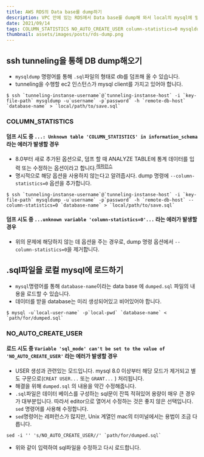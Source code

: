 ```yaml
---
title: AWS RDS의 Data base를 dump하기
description: VPC 안에 있는 RDS에서 Data base를 dump해 와서 local의 mysql에 밀어 넣는 과정에서 단편적으로 맞닥뜨렸던 문제를 기록합니다.
date: 2021/09/14
tags: COLUMN_STATISTICS NO_AUTO_CREATE_USER column-statistics=0 mysqldump sed sql_mode ssh tunneling
thumbnail: assets/images/posts/rds-dump.png
---
```


## ssh tunneling을 통해 DB dump해오기

- `mysqldump` 명령어를 통해 `.sql`파일의 형태로 db를 덤프해 올 수 있습니다.
- tunneling을 수행할 ec2 인스턴스가 mysql client를 가지고 있어야 합니다.

```shell
$ ssh `tunneling-instanse-username`@`tunneling-instanse-host` -i `key-file-path` mysqldump -u`username` -p`password` -h `remote-db-host` `database-name` > `local/path/to/save.sql`
```

### COLUMN_STATISTICS

#### 덤프 시도 중 `...: Unknown table 'COLUMN_STATISTICS' in information_schema` 라는 에러가 발생할 경우

- 8.0부터 새로 추가된 옵션으로, 덤프 할 때 ANALYZE TABLE에 통계 데이터를 입력 또는 수정하는 옵션이라고 합니다.<sup>[레퍼런스](https://jay-ji.tistory.com/62)</sup>
- 명시적으로 해당 옵션을 사용하지 않는다고 알려줍시다. dump 명령에 `--column-statistics=0` 옵션을 추가합니다.

```shell
$ ssh `tunneling-instanse-username`@`tunneling-instanse-host` -i `key-file-path` mysqldump -u`username` -p`password` -h `remote-db-host` --column-statistics=0 `database-name` > `local/path/to/save.sql`
```

#### 덤프 시도 중 `...unknown variable 'column-statistics=0'...` 라는 에러가 발생할 경우

- 위의 문제에 해당하지 않는 데 옵션을 주는 경우로, dump 명령 옵션에서 `--column-statistics=0`을 제거합니다.

## .sql파일을 로컬 mysql에 로드하기

- `mysql`명령어를 통해 `database-name`이라는 data base 에 `dumped.sql` 파일의 내용을 로드할 수 있습니다.
- 데이터를 받을 database는 미리 생성되어있고 비어있어야 합니다.

```shell
$ mysql -u`local-user-name` -p`local-pwd` `database-name` < `path/for/dumped.sql`
```

### NO_AUTO_CREATE_USER

#### 로드 시도 중 `Variable 'sql_mode' can't be set to the value of 'NO_AUTO_CREATE_USER'` 라는 에러가 발생할 경우

- USER 생성과 관련있는 모드입니다. mysql 8.0 이상부터 해당 모드가 제거되고 별도 구문으로(`CREAT USER...` 또는 `GRANT...` ) 처리됩니다.
- 해결을 위해 `dumped.sql` 의 내용을 약간 수정해줍니다.
- `.sql`파일은 데이터 베이스를 구성하는 sql문이 잔뜩 적혀있어 용량이 매우 큰 경우가 대부분입니다. 따라서 editor으로 열어서 수정하는 것은 좋지 않은 선택입니다. `sed` 명령어를 사용해 수정합니다.
- `sed`명령어는 레퍼런스가 많지만, Unix 계열인 mac의 터미널에서는 용법이 조금 다릅니다.

```shell
sed -i '' 's/NO_AUTO_CREATE_USER//' `path/for/dumped.sql`
```

- 위와 같이 입력하여 sql파일을 수정하고 다시 로드합니다.
